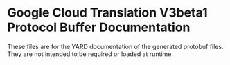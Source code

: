 # Google Cloud Translation V3beta1 Protocol Buffer Documentation

These files are for the YARD documentation of the generated protobuf files.
They are not intended to be required or loaded at runtime.
